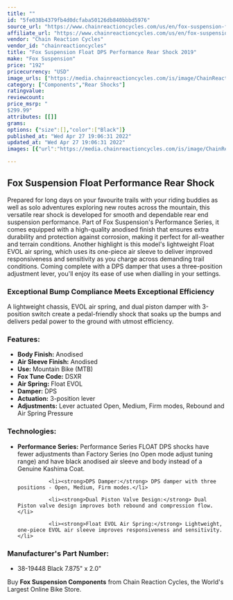 ```yaml
---
title: ""
id: "5fe038b4379fb4d0dcfaba50126db840bbbd5976"
source_url: "https://www.chainreactioncycles.com/us/en/fox-suspension-float-dps-performance-rear-shock-2019/rp-prod208380"
affiliate_url: "https://www.chainreactioncycles.com/us/en/fox-suspension-float-dps-performance-rear-shock-2019/rp-prod208380"
vendor: "Chain Reaction Cycles"
vendor_id: "chainreactioncycles"
title: "Fox Suspension Float DPS Performance Rear Shock 2019"
make: "Fox Suspension"
price: "192"
pricecurrency: "USD"
image_urls: ["https://media.chainreactioncycles.com/is/image/ChainReactionCycles/prod208380_Black_NE_01?wid=500&hei=505"]
category: ["Components","Rear Shocks"]
ratingvalue: 
reviewcount: 
price_msrp: "
$299.99"
attributes: [[]]
grams: 
options: {"size":[],"color":["Black"]}
published_at: "Wed Apr 27 19:06:31 2022"
updated_at: "Wed Apr 27 19:06:31 2022"
images: [{"url":"https://media.chainreactioncycles.com/is/image/ChainReactionCycles/prod208380_Black_NE_01?wid=500&hei=505","path":"full/945ff64da9e4546da66b36e7bcc349db75460f3d.jpg","checksum":"b0b4dcc6da7b4269175bd9719516387f","status":"downloaded"}]

---
```

<h2 class="from-description-field">Fox Suspension Float Performance Rear Shock</h2>
<p>Prepared for long days on your favourite trails with your riding buddies as well as solo adventures exploring new routes across the mountain, this versatile rear shock is developed for smooth and dependable rear end suspension performance. Part of Fox Suspension's Performance Series, it comes equipped with a high-quality anodised finish that ensures extra durability and protection against corrosion, making it perfect for all-weather and terrain conditions. Another highlight is this model's lightweight Float EVOL air spring, which uses its one-piece air sleeve to deliver improved responsiveness and sensitivity as you charge across demanding trail conditions. Coming complete with a DPS damper that uses a three-position adjustment lever, you'll enjoy its ease of use when dialling in your settings.</p>

<h3>Exceptional Bump Compliance Meets Exceptional Efficiency</h3>

<p>A lightweight chassis, EVOL air spring, and dual piston damper with 3-position switch create a pedal-friendly shock that soaks up the bumps and delivers pedal power to the ground with utmost efficiency.</p>


<h3>Features:</h3>
<ul>
                  <li><strong>Body Finish:</strong> Anodised</li>
	              <li><strong>Air Sleeve Finish:</strong> Anodised</li>
	              <li><strong>Use:</strong> Mountain Bike (MTB)</li>
	              <li><strong>Fox Tune Code:</strong> DSXR</li>
	              <li><strong>Air Spring:</strong> Float EVOL</li>
	              <li><strong>Damper:</strong> DPS</li>
	              <li><strong>Actuation:</strong> 3-position lever</li>
	              <li><strong>Adjustments:</strong> Lever actuated Open, Medium, Firm modes, Rebound and Air Spring Pressure</li>
</ul>

<h3>Technologies:</h3>
<ul>
             <li><strong>Performance Series:</strong> Performance Series FLOAT DPS shocks have fewer adjustments than Factory Series (no Open mode adjust tuning range) and have black anodised air sleeve and body instead of a Genuine Kashima Coat.</li>
	
	          <li><strong>DPS Damper:</strong> DPS damper with three positions - Open, Medium, Firm modes.</li>
	
	          <li><strong>Dual Piston Valve Design:</strong> Dual Piston valve design improves both rebound and compression flow.</li>
	
	          <li><strong>Float EVOL Air Spring:</strong> Lightweight, one-piece EVOL air sleeve improves responsiveness and sensitivity.</li>

</ul>

<h3>Manufacturer's Part Number:</h3>
<ul>
          <li>38-19448 Black 7.875" x 2.0"</li>

</ul>
<p class="from-description-field">Buy <strong>Fox Suspension Components</strong> from Chain Reaction Cycles, the World's Largest Online Bike Store.</p>